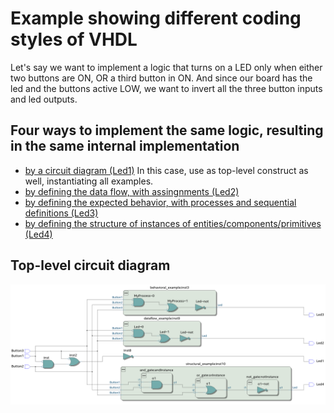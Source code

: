 # Example showing different coding styles of VHDL 
Let's say we want to implement a logic that turns on a LED only when either two buttons are ON, OR a third button in ON.
And since our board has the led and the buttons active LOW, we want to invert all the three button inputs and led outputs.
## Four ways to implement the same logic, resulting in the same internal implementation
 * [by a circuit diagram (Led1)](diagram_example.bdf) In this case, use as top-level construct as well, instantiating all examples.
 * [by defining the data flow, with assingnments (Led2)](dataflow_example.vhd)
 * [by defining the expected behavior, with processes and sequential definitions (Led3)](behavioral_example.vhd)
 * [by defining the structure of instances of entities/components/primitives (Led4)](structural_example.vhd)



## Top-level circuit diagram
![RTL viewer](doc/RTL_viewer.png)
